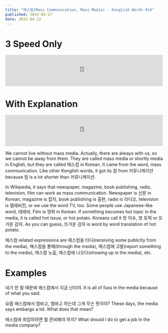 ```yaml
---
title: "매스컴(Mass Communication, Mass Media) - Konglish Words #14"
published: 2015-04-17
date: 2015-04-22
---
```


#  3 Speed Only

<iframe id="audio_iframe" src="https://www.podbean.com/media/player/gc32r-555a67?skin=10" width="100%" height="100" frameborder="0" scrolling="no"></iframe>

#  With Explanation

<iframe id="audio_iframe" src="https://www.podbean.com/media/player/b7qsj-555a69?skin=10" width="100%" height="100" frameborder="0" scrolling="no"></iframe>

We cannot live without mass media. Actually, there are always with us, so we cannot be away from them. They are called mass media or shortly media in English, but they are called 매스컴 in Korean. It came from the word, mass communication. Like other Konglish words, it got its 컴 from 커뮤니케이션 because 컴 is a lot shorter than 커뮤니케이션.

In Wikipedia, it says that newspaper, magazine, book publishing, radio, television, film can work as mass communication. Newspaper is 신문 in Korean, magazine is 잡지, book publishing is 출판, radio is 라디오, television is 텔레비전, or we use the word TV, too. Some people use Japanese-like word, 테레비. Film is 영화 in Korean. If something becomes hot topic in the media, it is called hot issue, or hot potato. Koreans call it 핫 이슈, 핫 토픽 or 뜨거운 감자. As you can guess, 뜨거운 감자 is word by word translation of hot potato.

매스컴 related expressions are 매스컴을 타다(receiving some publicity from the media), 매스컴을 통해(through the media), 매스컴에 고발(report something to the media), 매스컴 노출, 매스컴에 나오다(showing up in the media), etc.

#  Examples

네가 한 말 때문에 매스컴에서 지금 난리야.
It is all of fuss in the media because of what you said.

요즘 매스컴에서 엠바고, 엠바고 하는데 그게 무슨 뜻이야?
These days, the media says embargo a lot. What does that mean?

매스컴에 취업하려면 뭘 준비해야 하지?
What should I do to get a job in the media company?